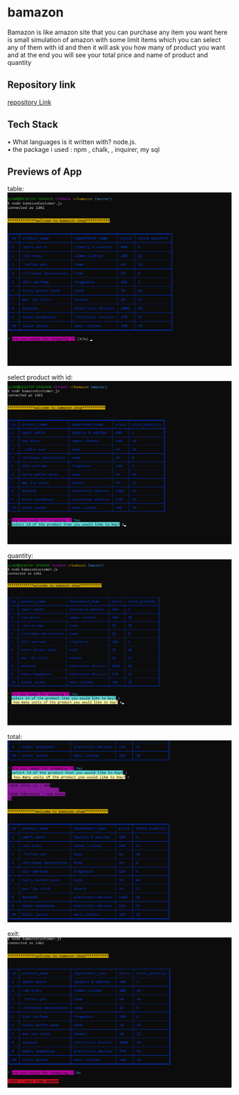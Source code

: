 # bamazon


Bamazon is like amazon site that you can purchase any item you want here is small simulation of amazon with some limit items which you can select any of them with id and then it will ask you how many of product you want and at the end you will see your total price and name of product and quantity

## Repository link 
[repository Link](https://elhamposhtiban.github.io/bamazon/) 


## Tech Stack

•	What languages is it written with?  node.js.  
•	the package i used : npm , chalk, , inquirer, my sql



 ##  Previews of App 
  table: ![table](images/1.png)   
 
 select product with id: ![id](images/2.png)   
 
 quantity: ![quantity](images/3.png)   
 
 total: ![total](images/4.png)  
 
exit: ![ exit](images/5.png)  
 

